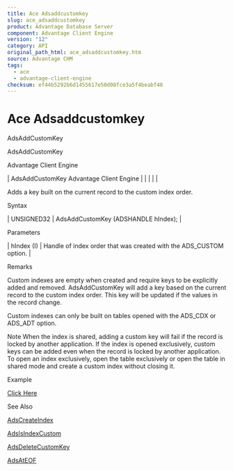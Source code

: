 ```yaml
---
title: Ace Adsaddcustomkey
slug: ace_adsaddcustomkey
product: Advantage Database Server
component: Advantage Client Engine
version: "12"
category: API
original_path_html: ace_adsaddcustomkey.htm
source: Advantage CHM
tags:
  - ace
  - advantage-client-engine
checksum: ef44b5292b6d1455617e50d08fce3a5f4beabf48
---
```


# Ace Adsaddcustomkey

AdsAddCustomKey

AdsAddCustomKey

Advantage Client Engine

| AdsAddCustomKey  Advantage Client Engine |  |  |  |  |

Adds a key built on the current record to the custom index order.

Syntax

| UNSIGNED32 | AdsAddCustomKey (ADSHANDLE hIndex); |

Parameters

| hIndex (I) | Handle of index order that was created with the ADS\_CUSTOM option. |

Remarks

Custom indexes are empty when created and require keys to be explicitly added and removed. AdsAddCustomKey will add a key based on the current record to the custom index order. This key will be updated if the values in the record change.

Custom indexes can only be built on tables opened with the ADS\_CDX or ADS\_ADT option.

Note When the index is shared, adding a custom key will fail if the record is locked by another application. If the index is opened exclusively, custom keys can be added even when the record is locked by another application. To open an index exclusively, open the table exclusively or open the table in shared mode and create a custom index without closing it.

Example

[Click Here](ace_examples.md#adsaddcustomkeyexample)

See Also

[AdsCreateIndex](ace_adscreateindex.md)

[AdsIsIndexCustom](ace_adsisindexcustom.md)

[AdsDeleteCustomKey](ace_adsdeletecustomkey.md)

[AdsAtEOF](ace_adsateof.md)
